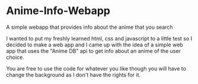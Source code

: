 # Anime-Info-Webapp
A simple webapp that provides info about the anime that you search

I wanted to put my freshly learned html, css and javascript to a little test 
so I decided to make a web app and I came up with the idea of a simple web app
that uses the "Anime DB" api to get info about an anime of the user choice.

You are free to use the code for whatever you like 
though you will have to change the background as I don't have the rights for it.
